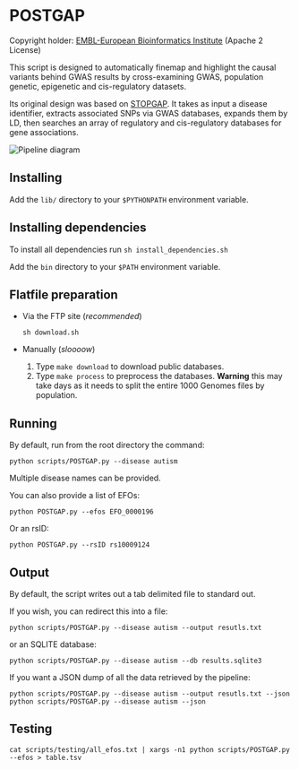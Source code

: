 POSTGAP
=======

Copyright holder: [EMBL-European Bioinformatics Institute](http://www.ebi.ac.uk) (Apache 2 License)

This script is designed to automatically finemap and highlight the causal variants behind GWAS results by cross-examining GWAS, population genetic, epigenetic and cis-regulatory datasets.

Its original design was based on [STOPGAP](http://www.nature.com/ng/journal/v47/n8/full/ng.3314.html). It takes as input a disease identifier, extracts associated SNPs via GWAS databases, expands them by LD, then searches an array of regulatory and cis-regulatory databases for gene associations.

![Pipeline diagram](https://github.com/Ensembl/postgap/blob/master/POSTGAP%20pipeline.png "Pipeline diagram")

Installing
----------

Add the ```lib/``` directory to your ```$PYTHONPATH``` environment variable.

Installing dependencies
-----------------------

To install all dependencies run ```sh install_dependencies.sh```

Add the ```bin``` directory to your ```$PATH``` environment variable.

Flatfile preparation
--------------------

* Via the FTP site (*recommended*)

  ```sh download.sh```

* Manually (*sloooow*)
  1. Type ```make download``` to download public databases.
  2. Type ```make process``` to preprocess the databases. **Warning** this may take days as it needs to split the entire 1000 Genomes files by population.

Running
-------

By default, run from the root directory the command: 

```
python scripts/POSTGAP.py --disease autism  
```

Multiple disease names can be provided.

You can also provide a list of EFOs:

```
python POSTGAP.py --efos EFO_0000196
```

Or an rsID:

```
python POSTGAP.py --rsID rs10009124
```

Output
------

By default, the script writes out a tab delimited file to standard out.

If you wish, you can redirect this into a file:

```
python scripts/POSTGAP.py --disease autism --output resutls.txt
```

or an SQLITE database:

```
python scripts/POSTGAP.py --disease autism --db results.sqlite3
```

If you want a JSON dump of all the data retrieved by the pipeline:

```
python scripts/POSTGAP.py --disease autism --output resutls.txt --json
python scripts/POSTGAP.py --disease autism --json
```

Testing
-------

```
cat scripts/testing/all_efos.txt | xargs -n1 python scripts/POSTGAP.py --efos > table.tsv
```

